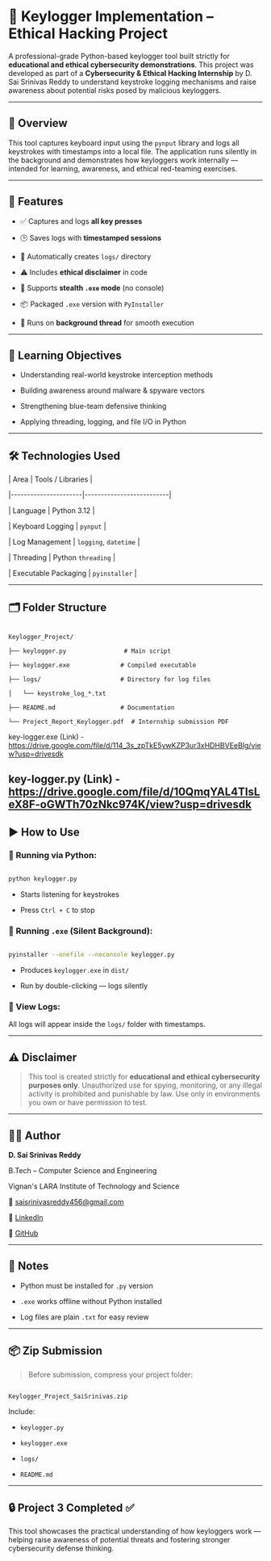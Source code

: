 # 🔐 Keylogger Implementation – Ethical Hacking Project



A professional-grade Python-based keylogger tool built strictly for **educational and ethical cybersecurity demonstrations**. This project was developed as part of a **Cybersecurity & Ethical Hacking Internship** by D. Sai Srinivas Reddy to understand keystroke logging mechanisms and raise awareness about potential risks posed by malicious keyloggers.



---



## 📘 Overview

This tool captures keyboard input using the `pynput` library and logs all keystrokes with timestamps into a local file. The application runs silently in the background and demonstrates how keyloggers work internally — intended for learning, awareness, and ethical red-teaming exercises.



---



## 🚀 Features



- ✅ Captures and logs **all key presses**

- 🕒 Saves logs with **timestamped sessions**

- 📁 Automatically creates `logs/` directory

- ⚠️ Includes **ethical disclaimer** in code

- 👻 Supports **stealth `.exe` mode** (no console)

- 📦 Packaged `.exe` version with `PyInstaller`

- 🧵 Runs on **background thread** for smooth execution



---



## 🧠 Learning Objectives

- Understanding real-world keystroke interception methods

- Building awareness around malware & spyware vectors

- Strengthening blue-team defensive thinking

- Applying threading, logging, and file I/O in Python



---



## 🛠️ Technologies Used

| Area                 | Tools / Libraries       |

|----------------------|--------------------------|

| Language             | Python 3.12              |

| Keyboard Logging     | `pynput`                 |

| Log Management       | `logging`, `datetime`    |

| Threading            | Python `threading`       |

| Executable Packaging | `pyinstaller`            |



---



## 🗂️ Folder Structure

```

Keylogger_Project/

├── keylogger.py                # Main script

├── keylogger.exe              # Compiled executable

├── logs/                      # Directory for log files

│   └── keystroke_log_*.txt

├── README.md                  # Documentation

└── Project_Report_Keylogger.pdf  # Internship submission PDF

```
key-logger.exe (Link) -https://drive.google.com/file/d/114_3s_zpTkE5ywKZP3ur3xHDHBVEeBlg/view?usp=drivesdk

key-logger.py (Link) -https://drive.google.com/file/d/10QmqYAL4TIsLeX8F-oGWTh70zNkc974K/view?usp=drivesdk
---



## ▶️ How to Use



### 🔸 Running via Python:

```bash

python keylogger.py

```

- Starts listening for keystrokes

- Press `Ctrl + C` to stop



### 🔸 Running `.exe` (Silent Background):

```bash

pyinstaller --onefile --noconsole keylogger.py

```

- Produces `keylogger.exe` in `dist/`

- Run by double-clicking — logs silently



### 🔸 View Logs:

All logs will appear inside the `logs/` folder with timestamps.



---



## ⚠️ Disclaimer

> This tool is created strictly for **educational and ethical cybersecurity purposes only**. Unauthorized use for spying, monitoring, or any illegal activity is prohibited and punishable by law. Use only in environments you own or have permission to test.



---



## 👨‍💻 Author

**D. Sai Srinivas Reddy**  

B.Tech – Computer Science and Engineering  

Vignan's LARA Institute of Technology and Science  

📧 saisrinivasreddy456@gmail.com  

🔗 [LinkedIn](https://www.linkedin.com/in/sai-srinivas-reddy)  

🐙 [GitHub](https://github.com/Reddy-02)



---



## 📌 Notes

- Python must be installed for `.py` version

- `.exe` works offline without Python installed

- Log files are plain `.txt` for easy review



---



## 📦 Zip Submission

> Before submission, compress your project folder:

```

Keylogger_Project_SaiSrinivas.zip

```

Include:

- `keylogger.py`

- `keylogger.exe`

- `logs/`

- `README.md`



---



## 🔒 Project 3 Completed ✅

This tool showcases the practical understanding of how keyloggers work — helping raise awareness of potential threats and fostering stronger cybersecurity defense thinking.
